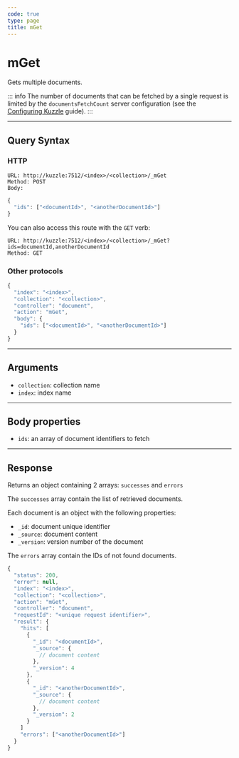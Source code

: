```yaml
---
code: true
type: page
title: mGet
---
```


# mGet

Gets multiple documents.

::: info
The number of documents that can be fetched by a single request is limited by the `documentsFetchCount` server configuration (see the [Configuring Kuzzle](/core/2/guides/advanced/8-configuration) guide).
:::

---

## Query Syntax

### HTTP

```http
URL: http://kuzzle:7512/<index>/<collection>/_mGet
Method: POST
Body:
```

```js
{
  "ids": ["<documentId>", "<anotherDocumentId>"]
}
```

You can also access this route with the `GET` verb:

```http
URL: http://kuzzle:7512/<index>/<collection>/_mGet?ids=documentId,anotherDocumentId
Method: GET
```

### Other protocols

```js
{
  "index": "<index>",
  "collection": "<collection>",
  "controller": "document",
  "action": "mGet",
  "body": {
    "ids": ["<documentId>", "<anotherDocumentId>"]
  }
}
```

---

## Arguments

- `collection`: collection name
- `index`: index name

---

## Body properties

- `ids`: an array of document identifiers to fetch

---

## Response

Returns an object containing 2 arrays: `successes` and `errors`

The `successes` array contain the list of retrieved documents.

Each document is an object with the following properties:

- `_id`: document unique identifier
- `_source`: document content
- `_version`: version number of the document

The `errors` array contain the IDs of not found documents.

```js
{
  "status": 200,
  "error": null,
  "index": "<index>",
  "collection": "<collection>",
  "action": "mGet",
  "controller": "document",
  "requestId": "<unique request identifier>",
  "result": {
    "hits": [
      {
        "_id": "<documentId>",
        "_source": {
          // document content
        },
        "_version": 4
      },
      {
        "_id": "<anotherDocumentId>",
        "_source": {
          // document content
        },
        "_version": 2
      }
    ]
    "errors": ["<anotherDocumentId>"]
  }
}
```

